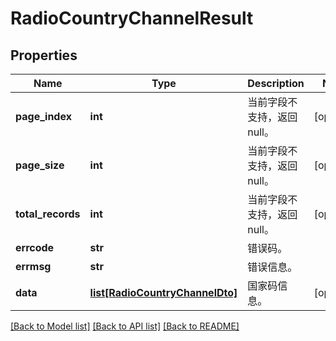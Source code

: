 # RadioCountryChannelResult

## Properties
Name | Type | Description | Notes
------------ | ------------- | ------------- | -------------
**page_index** | **int** | 当前字段不支持，返回null。 | [optional] 
**page_size** | **int** | 当前字段不支持，返回null。 | [optional] 
**total_records** | **int** | 当前字段不支持，返回null。 | [optional] 
**errcode** | **str** | 错误码。 | 
**errmsg** | **str** | 错误信息。 | 
**data** | [**list[RadioCountryChannelDto]**](RadioCountryChannelDto.md) | 国家码信息。 | [optional] 

[[Back to Model list]](../README.md#documentation-for-models) [[Back to API list]](../README.md#documentation-for-api-endpoints) [[Back to README]](../README.md)


